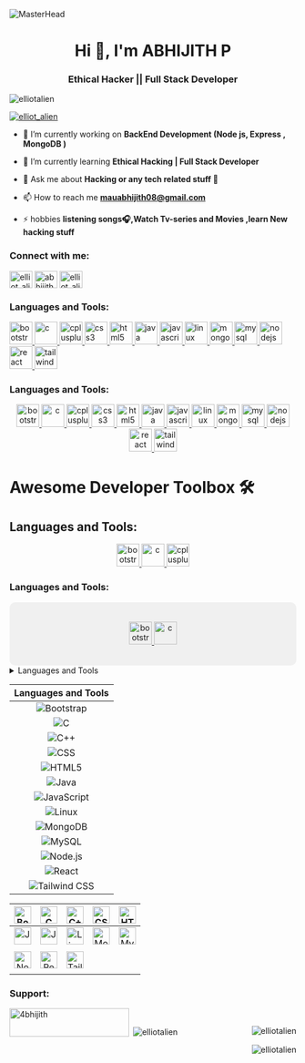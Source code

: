![MasterHead](https://user-images.githubusercontent.com/10498744/210012254-234538ff-d198-48aa-8964-37e6fd45d227.gif)
<h1 align="center">Hi 👋, I'm ABHIJITH P</h1>
<h3 align="center">Ethical Hacker || Full Stack Developer</h3>
<p align="left"> <img src="https://komarev.com/ghpvc/?username=elliotalien&label=Profile%20views&color=0e75b6&style=flat" alt="elliotalien" /> </p>

<p align="left"> <a href="https://twitter.com/elliot_alien" target="blank"><img src="https://img.shields.io/twitter/follow/elliot_alien?logo=twitter&style=for-the-badge" alt="elliot_alien" /></a> </p>

- 🔭 I’m currently working on **BackEnd Development (Node js, Express , MongoDB )**

- 🌱 I’m currently learning **Ethical Hacking | Full Stack Developer**

- 💬 Ask me about **Hacking or any tech related stuff 🤩**

- 📫 How to reach me **mauabhijith08@gmail.com**

- ⚡ hobbies **listening songs🎧,Watch Tv-series and Movies ,learn New hacking stuff**

<h3 align="left">Connect with me:</h3>
<p align="left">
<a href="https://twitter.com/elliot_alien" target="blank"><img align="center" src="https://raw.githubusercontent.com/rahuldkjain/github-profile-readme-generator/master/src/images/icons/Social/twitter.svg" alt="elliot_alien" height="30" width="40" /></a>
<a href="https://linkedin.com/in/abhijith-p-408a18249" target="blank"><img align="center" src="https://raw.githubusercontent.com/rahuldkjain/github-profile-readme-generator/master/src/images/icons/Social/linked-in-alt.svg" alt="abhijith-p-408a18249" height="30" width="40" /></a>
<a href="https://instagram.com/elliot_alien_" target="blank"><img align="center" src="https://raw.githubusercontent.com/rahuldkjain/github-profile-readme-generator/master/src/images/icons/Social/instagram.svg" alt="elliot_alien_" height="30" width="40" /></a>
</p>

<h3 align="left">Languages and Tools:</h3>
<p align="left"><a href="https://getbootstrap.com" target="_blank" rel="noreferrer"> <img src="https://raw.githubusercontent.com/devicons/devicon/master/icons/bootstrap/bootstrap-plain-wordmark.svg" alt="bootstrap" width="40" height="40"/> </a> <a href="https://www.cprogramming.com/" target="_blank" rel="noreferrer"> <img src="https://raw.githubusercontent.com/devicons/devicon/master/icons/c/c-original.svg" alt="c" width="40" height="40"/> </a> <a href="https://www.w3schools.com/cpp/" target="_blank" rel="noreferrer"> <img src="https://raw.githubusercontent.com/devicons/devicon/master/icons/cplusplus/cplusplus-original.svg" alt="cplusplus" width="40" height="40"/> </a> <a href="https://www.w3schools.com/css/" target="_blank" rel="noreferrer"> <img src="https://raw.githubusercontent.com/devicons/devicon/master/icons/css3/css3-original-wordmark.svg" alt="css3" width="40" height="40"/> </a> <a href="https://www.w3.org/html/" target="_blank" rel="noreferrer"> <img src="https://raw.githubusercontent.com/devicons/devicon/master/icons/html5/html5-original-wordmark.svg" alt="html5" width="40" height="40"/> </a> <a href="https://www.java.com" target="_blank" rel="noreferrer"> <img src="https://raw.githubusercontent.com/devicons/devicon/master/icons/java/java-original.svg" alt="java" width="40" height="40"/> </a> <a href="https://developer.mozilla.org/en-US/docs/Web/JavaScript" target="_blank" rel="noreferrer"> <img src="https://raw.githubusercontent.com/devicons/devicon/master/icons/javascript/javascript-original.svg" alt="javascript" width="40" height="40"/> </a> <a href="https://www.linux.org/" target="_blank" rel="noreferrer"> <img src="https://raw.githubusercontent.com/devicons/devicon/master/icons/linux/linux-original.svg" alt="linux" width="40" height="40"/> </a> <a href="https://www.mongodb.com/" target="_blank" rel="noreferrer"> <img src="https://raw.githubusercontent.com/devicons/devicon/master/icons/mongodb/mongodb-original-wordmark.svg" alt="mongodb" width="40" height="40"/> </a> <a href="https://www.mysql.com/" target="_blank" rel="noreferrer"> <img src="https://raw.githubusercontent.com/devicons/devicon/master/icons/mysql/mysql-original-wordmark.svg" alt="mysql" width="40" height="40"/> </a> <a href="https://nodejs.org" target="_blank" rel="noreferrer"> <img src="https://raw.githubusercontent.com/devicons/devicon/master/icons/nodejs/nodejs-original-wordmark.svg" alt="nodejs" width="40" height="40"/> </a> <a href="https://reactjs.org/" target="_blank" rel="noreferrer"> <img src="https://raw.githubusercontent.com/devicons/devicon/master/icons/react/react-original-wordmark.svg" alt="react" width="40" height="40"/> </a> <a href="https://tailwindcss.com/" target="_blank" rel="noreferrer"> <img src="https://www.vectorlogo.zone/logos/tailwindcss/tailwindcss-icon.svg" alt="tailwind" width="40" height="40"/> </a> </p>


### Languages and Tools:

<p align="center">
  <a href="https://getbootstrap.com" target="_blank" rel="noreferrer">
    <img src="https://raw.githubusercontent.com/devicons/devicon/master/icons/bootstrap/bootstrap-plain-wordmark.svg" alt="bootstrap" width="40" height="40"/>
  </a>
  <a href="https://www.cprogramming.com/" target="_blank" rel="noreferrer">
    <img src="https://raw.githubusercontent.com/devicons/devicon/master/icons/c/c-original.svg" alt="c" width="40" height="40"/>
  </a>
  <a href="https://www.w3schools.com/cpp/" target="_blank" rel="noreferrer">
    <img src="https://raw.githubusercontent.com/devicons/devicon/master/icons/cplusplus/cplusplus-original.svg" alt="cplusplus" width="40" height="40"/>
  </a>
  <a href="https://www.w3schools.com/css/" target="_blank" rel="noreferrer">
    <img src="https://raw.githubusercontent.com/devicons/devicon/master/icons/css3/css3-original-wordmark.svg" alt="css3" width="40" height="40"/>
  </a>
  <a href="https://www.w3.org/html/" target="_blank" rel="noreferrer">
    <img src="https://raw.githubusercontent.com/devicons/devicon/master/icons/html5/html5-original-wordmark.svg" alt="html5" width="40" height="40"/>
  </a>
  <a href="https://www.java.com" target="_blank" rel="noreferrer">
    <img src="https://raw.githubusercontent.com/devicons/devicon/master/icons/java/java-original.svg" alt="java" width="40" height="40"/>
  </a>
  <a href="https://developer.mozilla.org/en-US/docs/Web/JavaScript" target="_blank" rel="noreferrer">
    <img src="https://raw.githubusercontent.com/devicons/devicon/master/icons/javascript/javascript-original.svg" alt="javascript" width="40" height="40"/>
  </a>
  <a href="https://www.linux.org/" target="_blank" rel="noreferrer">
    <img src="https://raw.githubusercontent.com/devicons/devicon/master/icons/linux/linux-original.svg" alt="linux" width="40" height="40"/>
  </a>
  <a href="https://www.mongodb.com/" target="_blank" rel="noreferrer">
    <img src="https://raw.githubusercontent.com/devicons/devicon/master/icons/mongodb/mongodb-original-wordmark.svg" alt="mongodb" width="40" height="40"/>
  </a>
  <a href="https://www.mysql.com/" target="_blank" rel="noreferrer">
    <img src="https://raw.githubusercontent.com/devicons/devicon/master/icons/mysql/mysql-original-wordmark.svg" alt="mysql" width="40" height="40"/>
  </a>
  <a href="https://nodejs.org" target="_blank" rel="noreferrer">
    <img src="https://raw.githubusercontent.com/devicons/devicon/master/icons/nodejs/nodejs-original-wordmark.svg" alt="nodejs" width="40" height="40"/>
  </a>
  <a href="https://reactjs.org/" target="_blank" rel="noreferrer">
    <img src="https://raw.githubusercontent.com/devicons/devicon/master/icons/react/react-original-wordmark.svg" alt="react" width="40" height="40"/>
  </a>
  <a href="https://tailwindcss.com/" target="_blank" rel="noreferrer">
    <img src="https://www.vectorlogo.zone/logos/tailwindcss/tailwindcss-icon.svg" alt="tailwind" width="40" height="40"/>
  </a>
</p>




# Awesome Developer Toolbox 🛠️

## Languages and Tools:

<p align="center">
  <a href="https://getbootstrap.com" target="_blank" rel="noreferrer">
    <img src="https://raw.githubusercontent.com/devicons/devicon/master/icons/bootstrap/bootstrap-plain-wordmark.svg" alt="bootstrap" width="40" height="40"/>
  </a>
  <a href="https://www.cprogramming.com/" target="_blank" rel="noreferrer">
    <img src="https://raw.githubusercontent.com/devicons/devicon/master/icons/c/c-original.svg" alt="c" width="40" height="40"/>
  </a>
  <a href="https://www.w3schools.com/cpp/" target="_blank" rel="noreferrer">
    <img src="https://raw.githubusercontent.com/devicons/devicon/master/icons/cplusplus/cplusplus-original.svg" alt="cplusplus" width="40" height="40"/>
  </a>
  <!-- Add more icons as needed -->
</p>


### Languages and Tools:

<div style="background-color: #f0f0f0; padding: 20px; border-radius: 10px;">
  <p align="center">
    <a href="https://getbootstrap.com" target="_blank" rel="noreferrer">
      <img src="https://raw.githubusercontent.com/devicons/devicon/master/icons/bootstrap/bootstrap-plain-wordmark.svg" alt="bootstrap" width="40" height="40"/>
    </a>
    <a href="https://www.cprogramming.com/" target="_blank" rel="noreferrer">
      <img src="https://raw.githubusercontent.com/devicons/devicon/master/icons/c/c-original.svg" alt="c" width="40" height="40"/>
    </a>
    <!-- Add more icons as needed -->
  </p>
</div>


<details>
  <summary>Languages and Tools</summary>
  <p align="left">
    <a href="https://getbootstrap.com" target="_blank" rel="noreferrer"> 
      <img src="https://raw.githubusercontent.com/devicons/devicon/master/icons/bootstrap/bootstrap-plain-wordmark.svg" alt="bootstrap" width="20" height="20"/> 
    </a>
    <a href="https://www.cprogramming.com/" target="_blank" rel="noreferrer"> 
      <img src="https://raw.githubusercontent.com/devicons/devicon/master/icons/c/c-original.svg" alt="c" width="20" height="20"/> 
    </a>
    <a href="https://www.w3schools.com/cpp/" target="_blank" rel="noreferrer"> 
      <img src="https://raw.githubusercontent.com/devicons/devicon/master/icons/cplusplus/cplusplus-original.svg" alt="cplusplus" width="20" height="20"/> 
    </a>
    <a href="https://www.w3schools.com/css/" target="_blank" rel="noreferrer"> 
      <img src="https://raw.githubusercontent.com/devicons/devicon/master/icons/css3/css3-original-wordmark.svg" alt="css3" width="20" height="20"/> 
    </a>
    <a href="https://www.w3.org/html/" target="_blank" rel="noreferrer"> 
      <img src="https://raw.githubusercontent.com/devicons/devicon/master/icons/html5/html5-original-wordmark.svg" alt="html5" width="20" height="20"/> 
    </a>
    <a href="https://www.java.com" target="_blank" rel="noreferrer"> 
      <img src="https://raw.githubusercontent.com/devicons/devicon/master/icons/java/java-original.svg" alt="java" width="20" height="20"/> 
    </a>
    <a href="https://developer.mozilla.org/en-US/docs/Web/JavaScript" target="_blank" rel="noreferrer"> 
      <img src="https://raw.githubusercontent.com/devicons/devicon/master/icons/javascript/javascript-original.svg" alt="javascript" width="20" height="20"/> 
    </a>
    <a href="https://www.linux.org/" target="_blank" rel="noreferrer"> 
      <img src="https://raw.githubusercontent.com/devicons/devicon/master/icons/linux/linux-original.svg" alt="linux" width="20" height="20"/> 
    </a>
    <a href="https://www.mongodb.com/" target="_blank" rel="noreferrer"> 
      <img src="https://raw.githubusercontent.com/devicons/devicon/master/icons/mongodb/mongodb-original-wordmark.svg" alt="mongodb" width="20" height="20"/> 
    </a>
    <a href="https://www.mysql.com/" target="_blank" rel="noreferrer"> 
      <img src="https://raw.githubusercontent.com/devicons/devicon/master/icons/mysql/mysql-original-wordmark.svg" alt="mysql" width="20" height="20"/> 
    </a>
    <a href="https://nodejs.org" target="_blank" rel="noreferrer"> 
      <img src="https://raw.githubusercontent.com/devicons/devicon/master/icons/nodejs/nodejs-original-wordmark.svg" alt="nodejs" width="20" height="20"/> 
    </a>
    <a href="https://reactjs.org/" target="_blank" rel="noreferrer"> 
      <img src="https://raw.githubusercontent.com/devicons/devicon/master/icons/react/react-original-wordmark.svg" alt="react" width="20" height="20"/> 
    </a>
    <a href="https://tailwindcss.com/" target="_blank" rel="noreferrer"> 
      <img src="https://www.vectorlogo.zone/logos/tailwindcss/tailwindcss-icon.svg" alt="tailwind" width="20" height="20"/> 
    </a>
  </p>
</details>



|       Languages and Tools        |
|:--------------------------------:|
| ![Bootstrap](https://raw.githubusercontent.com/devicons/devicon/master/icons/bootstrap/bootstrap-plain-wordmark.svg) |
| ![C](https://raw.githubusercontent.com/devicons/devicon/master/icons/c/c-original.svg) |
| ![C++](https://raw.githubusercontent.com/devicons/devicon/master/icons/cplusplus/cplusplus-original.svg) |
| ![CSS](https://raw.githubusercontent.com/devicons/devicon/master/icons/css3/css3-original-wordmark.svg) |
| ![HTML5](https://raw.githubusercontent.com/devicons/devicon/master/icons/html5/html5-original-wordmark.svg) |
| ![Java](https://raw.githubusercontent.com/devicons/devicon/master/icons/java/java-original.svg) |
| ![JavaScript](https://raw.githubusercontent.com/devicons/devicon/master/icons/javascript/javascript-original.svg) |
| ![Linux](https://raw.githubusercontent.com/devicons/devicon/master/icons/linux/linux-original.svg) |
| ![MongoDB](https://raw.githubusercontent.com/devicons/devicon/master/icons/mongodb/mongodb-original-wordmark.svg) |
| ![MySQL](https://raw.githubusercontent.com/devicons/devicon/master/icons/mysql/mysql-original-wordmark.svg) |
| ![Node.js](https://raw.githubusercontent.com/devicons/devicon/master/icons/nodejs/nodejs-original-wordmark.svg) |
| ![React](https://raw.githubusercontent.com/devicons/devicon/master/icons/react/react-original-wordmark.svg) |
| ![Tailwind CSS](https://www.vectorlogo.zone/logos/tailwindcss/tailwindcss-icon.svg) |


| <img src="https://raw.githubusercontent.com/devicons/devicon/master/icons/bootstrap/bootstrap-plain-wordmark.svg" alt="Bootstrap" width="30" height="30"/> | <img src="https://raw.githubusercontent.com/devicons/devicon/master/icons/c/c-original.svg" alt="C" width="30" height="30"/> | <img src="https://raw.githubusercontent.com/devicons/devicon/master/icons/cplusplus/cplusplus-original.svg" alt="C++" width="30" height="30"/> | <img src="https://raw.githubusercontent.com/devicons/devicon/master/icons/css3/css3-original-wordmark.svg" alt="CSS" width="30" height="30"/> | <img src="https://raw.githubusercontent.com/devicons/devicon/master/icons/html5/html5-original-wordmark.svg" alt="HTML5" width="30" height="30"/> |
|:--------------------------------:|:--------------------------------:|:--------------------------------:|:--------------------------------:|:--------------------------------:|
| <img src="https://raw.githubusercontent.com/devicons/devicon/master/icons/java/java-original.svg" alt="Java" width="30" height="30"/> | <img src="https://raw.githubusercontent.com/devicons/devicon/master/icons/javascript/javascript-original.svg" alt="JavaScript" width="30" height="30"/> | <img src="https://raw.githubusercontent.com/devicons/devicon/master/icons/linux/linux-original.svg" alt="Linux" width="30" height="30"/> | <img src="https://raw.githubusercontent.com/devicons/devicon/master/icons/mongodb/mongodb-original-wordmark.svg" alt="MongoDB" width="30" height="30"/> | <img src="https://raw.githubusercontent.com/devicons/devicon/master/icons/mysql/mysql-original-wordmark.svg" alt="MySQL" width="30" height="30"/> |
||
| <img src="https://raw.githubusercontent.com/devicons/devicon/master/icons/nodejs/nodejs-original-wordmark.svg" alt="Node.js" width="30" height="30"/> | <img src="https://raw.githubusercontent.com/devicons/devicon/master/icons/react/react-original-wordmark.svg" alt="React" width="30" height="30"/> | <img src="https://www.vectorlogo.zone/logos/tailwindcss/tailwindcss-icon.svg" alt="Tailwind CSS" width="30" height="30"/> | | |
||


<h3 align="left">Support:</h3>
<p><a href="https://www.buymeacoffee.com/4bhijith"> <img align="left" src="https://cdn.buymeacoffee.com/buttons/v2/default-yellow.png" height="50" width="210" alt="4bhijith" /></a></p>
<br>
<p><img align="right" src="https://github-readme-stats.vercel.app/api/top-langs?username=elliotalien&show_icons=true&locale=en&layout=compact" alt="elliotalien" /></p>

<p>&nbsp;<img align="center" src="https://github-readme-stats.vercel.app/api?username=elliotalien&show_icons=true&locale=en" alt="elliotalien" /></p>

<p><img align="right" src="https://github-readme-streak-stats.herokuapp.com/?user=elliotalien&" alt="elliotalien" /></p>

